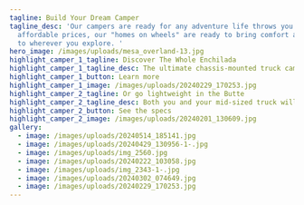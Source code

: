 ```yaml
---
tagline: Build Your Dream Camper
tagline_desc: 'Our campers are ready for any adventure life throws you. Built at
  affordable prices, our "homes on wheels" are ready to bring comfort and ease
  to wherever you explore. '
hero_image: /images/uploads/mesa_overland-13.jpg
highlight_camper_1_tagline: Discover The Whole Enchilada
highlight_camper_1_tagline_desc: The ultimate chassis-mounted truck camper for going anywhere in comfort
highlight_camper_1_button: Learn more
highlight_camper_1_image: /images/uploads/20240229_170253.jpg
highlight_camper_2_tagline: Or go lightweight in the Butte
highlight_camper_2_tagline_desc: Both you and your mid-sized truck will benefit from the weight savings
highlight_camper_2_button: See the specs
highlight_camper_2_image: /images/uploads/20240201_130609.jpg
gallery:
  - image: /images/uploads/20240514_185141.jpg
  - image: /images/uploads/20240429_130956-1-.jpg
  - image: /images/uploads/img_2560.jpg
  - image: /images/uploads/20240222_103058.jpg
  - image: /images/uploads/img_2343-1-.jpg
  - image: /images/uploads/20240302_074649.jpg
  - image: /images/uploads/20240229_170253.jpg
---
```

